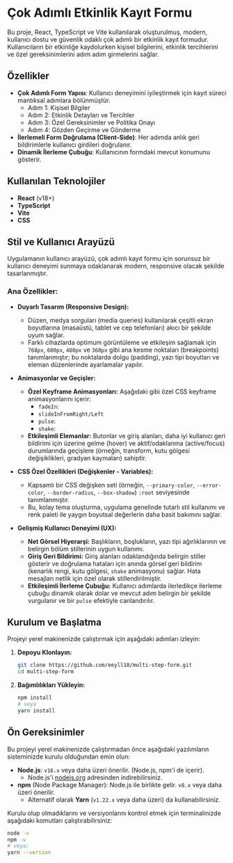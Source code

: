 # Çok Adımlı Etkinlik Kayıt Formu

Bu proje, React, TypeScript ve Vite kullanılarak oluşturulmuş, modern, kullanıcı dostu ve güvenlik odaklı çok adımlı bir etkinlik kayıt formudur. Kullanıcıların bir etkinliğe kaydolurken kişisel bilgilerini, etkinlik tercihlerini ve özel gereksinimlerini adım adım girmelerini sağlar.


## Özellikler

*   **Çok Adımlı Form Yapısı**: Kullanıcı deneyimini iyileştirmek için kayıt süreci mantıksal adımlara bölünmüştür.
    *   Adım 1: Kişisel Bilgiler
    *   Adım 2: Etkinlik Detayları ve Tercihler
    *   Adım 3: Özel Gereksinimler ve Politika Onayı
    *   Adım 4: Gözden Geçirme ve Gönderme
*   **İlerlemeli Form Doğrulama (Client-Side)**: Her adımda anlık geri bildirimlerle kullanıcı girdileri doğrulanır.
*   **Dinamik İlerleme Çubuğu**: Kullanıcının formdaki mevcut konumunu gösterir.

## Kullanılan Teknolojiler

*   **React** (v18+) 
*   **TypeScript** 
*   **Vite** 
*   **CSS**


## Stil ve Kullanıcı Arayüzü

Uygulamanın kullanıcı arayüzü, çok adımlı kayıt formu için sorunsuz bir kullanıcı deneyimi sunmaya odaklanarak modern, responsive olacak şekilde tasarlanmıştır.

### Ana Özellikler:

*   **Duyarlı Tasarım (Responsive Design):**
    *   Düzen, medya sorguları (media queries) kullanılarak çeşitli ekran boyutlarına (masaüstü, tablet ve cep telefonları) akıcı bir şekilde uyum sağlar.
    *   Farklı cihazlarda optimum görüntüleme ve etkileşim sağlamak için `768px`, `600px`, `480px` ve `360px` gibi ana kesme noktaları (breakpoints) tanımlanmıştır; bu noktalarda dolgu (padding), yazı tipi boyutları ve eleman düzenlerinde ayarlamalar yapılır.

*   **Animasyonlar ve Geçişler:**
    *   **Özel Keyframe Animasyonları:** Aşağıdaki gibi özel CSS keyframe animasyonlarını içerir:
        *   `fadeIn`: 
        *   `slideInFromRight/Left`
        *   `pulse`: 
        *   `shake`: 
    *   **Etkileşimli Elemanlar:** Butonlar ve giriş alanları, daha iyi kullanıcı geri bildirimi için üzerine gelme (hover) ve aktif/odaklanma (active/focus) durumlarında geçişlere (örneğin, transform, kutu gölgesi değişiklikleri, gradyan kaymaları) sahiptir.

*   **CSS Özel Özellikleri (Değişkenler - Variables):**
    *   Kapsamlı bir CSS değişken seti (örneğin, `--primary-color`, `--error-color`, `--border-radius`, `--box-shadow`) `:root` seviyesinde tanımlanmıştır.
    *   Bu, kolay tema oluşturma, uygulama genelinde tutarlı stil kullanımı ve renk paleti ile yaygın boyutsal değerlerin daha basit bakımını sağlar.

*   **Gelişmiş Kullanıcı Deneyimi (UX):**
    *   **Net Görsel Hiyerarşi:** Başlıkların, boşlukların, yazı tipi ağırlıklarının ve belirgin bölüm stillerinin uygun kullanımı.
    *   **Giriş Geri Bildirimi:** Giriş alanları odaklandığında belirgin stiller gösterir ve doğrulama hataları için anında görsel geri bildirim (kenarlık rengi, kutu gölgesi, `shake` animasyonu) sağlar. Hata mesajları netlik için özel olarak stillendirilmiştir.
    *   **Etkileşimli İlerleme Çubuğu:** Kullanıcı adımlarda ilerledikçe ilerleme çubuğu dinamik olarak dolar ve mevcut adım belirgin bir şekilde vurgulanır ve bir `pulse` efektiyle canlandırılır.



## Kurulum ve Başlatma


Projeyi yerel makinenizde çalıştırmak için aşağıdaki adımları izleyin:

1.  **Depoyu Klonlayın:**
    ```bash
    git clone https://github.com/eeyll18/multi-step-form.git
    cd multi-step-form
    ```

2.  **Bağımlılıkları Yükleyin:**
    ```bash
    npm install
    # veya
    yarn install
    ```

## Ön Gereksinimler

Bu projeyi yerel makinenizde çalıştırmadan önce aşağıdaki yazılımların sisteminizde kurulu olduğundan emin olun:

*   **Node.js**: `v16.x` veya daha üzeri önerilir. (Node.js, npm'i de içerir).
    *   Node.js'i [nodejs.org](https://nodejs.org/) adresinden indirebilirsiniz.
*   **npm** (Node Package Manager): Node.js ile birlikte gelir. `v8.x` veya daha üzeri önerilir.
    *   Alternatif olarak **Yarn** (`v1.22.x` veya daha üzeri) da kullanabilirsiniz.

Kurulu olup olmadıklarını ve versiyonlarını kontrol etmek için terminalinizde aşağıdaki komutları çalıştırabilirsiniz:
```bash
node -v
npm -v
# veya:
yarn --version

